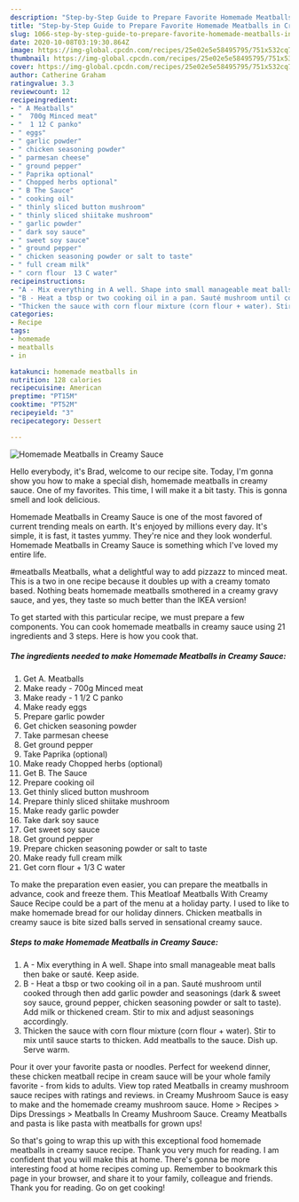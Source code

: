```yaml
---
description: "Step-by-Step Guide to Prepare Favorite Homemade Meatballs in Creamy Sauce"
title: "Step-by-Step Guide to Prepare Favorite Homemade Meatballs in Creamy Sauce"
slug: 1066-step-by-step-guide-to-prepare-favorite-homemade-meatballs-in-creamy-sauce
date: 2020-10-08T03:19:30.864Z
image: https://img-global.cpcdn.com/recipes/25e02e5e58495795/751x532cq70/homemade-meatballs-in-creamy-sauce-recipe-main-photo.jpg
thumbnail: https://img-global.cpcdn.com/recipes/25e02e5e58495795/751x532cq70/homemade-meatballs-in-creamy-sauce-recipe-main-photo.jpg
cover: https://img-global.cpcdn.com/recipes/25e02e5e58495795/751x532cq70/homemade-meatballs-in-creamy-sauce-recipe-main-photo.jpg
author: Catherine Graham
ratingvalue: 3.3
reviewcount: 12
recipeingredient:
- " A Meatballs"
- "  700g Minced meat"
- "  1 12 C panko"
- " eggs"
- " garlic powder"
- " chicken seasoning powder"
- " parmesan cheese"
- " ground pepper"
- " Paprika optional"
- " Chopped herbs optional"
- " B The Sauce"
- " cooking oil"
- " thinly sliced button mushroom"
- " thinly sliced shiitake mushroom"
- " garlic powder"
- " dark soy sauce"
- " sweet soy sauce"
- " ground pepper"
- " chicken seasoning powder or salt to taste"
- " full cream milk"
- " corn flour  13 C water"
recipeinstructions:
- "A - Mix everything in A well. Shape into small manageable meat balls then bake or sauté. Keep aside."
- "B - Heat a tbsp or two cooking oil in a pan. Sauté mushroom until cooked through then add garlic powder and seasonings (dark &amp; sweet soy sauce, ground pepper, chicken seasoning powder or salt to taste). Add milk or thickened cream. Stir to mix and adjust seasonings accordingly."
- "Thicken the sauce with corn flour mixture (corn flour + water). Stir to mix until sauce starts to thicken. Add meatballs to the sauce. Dish up. Serve warm."
categories:
- Recipe
tags:
- homemade
- meatballs
- in

katakunci: homemade meatballs in 
nutrition: 128 calories
recipecuisine: American
preptime: "PT15M"
cooktime: "PT52M"
recipeyield: "3"
recipecategory: Dessert

---
```



![Homemade Meatballs in Creamy Sauce](https://img-global.cpcdn.com/recipes/25e02e5e58495795/751x532cq70/homemade-meatballs-in-creamy-sauce-recipe-main-photo.jpg)

Hello everybody, it's Brad, welcome to our recipe site. Today, I'm gonna show you how to make a special dish, homemade meatballs in creamy sauce. One of my favorites. This time, I will make it a bit tasty. This is gonna smell and look delicious.

Homemade Meatballs in Creamy Sauce is one of the most favored of current trending meals on earth. It's enjoyed by millions every day. It's simple, it is fast, it tastes yummy. They're nice and they look wonderful. Homemade Meatballs in Creamy Sauce is something which I've loved my entire life.

#meatballs Meatballs, what a delightful way to add pizzazz to minced meat. This is a two in one recipe because it doubles up with a creamy tomato based. Nothing beats homemade meatballs smothered in a creamy gravy sauce, and yes, they taste so much better than the IKEA version!


To get started with this particular recipe, we must prepare a few components. You can cook homemade meatballs in creamy sauce using 21 ingredients and 3 steps. Here is how you cook that.

<!--inarticleads1-->

##### The ingredients needed to make Homemade Meatballs in Creamy Sauce:

1. Get  A. Meatballs
1. Make ready  - 700g Minced meat
1. Make ready  - 1 1/2 C panko
1. Make ready  eggs
1. Prepare  garlic powder
1. Get  chicken seasoning powder
1. Take  parmesan cheese
1. Get  ground pepper
1. Take  Paprika (optional)
1. Make ready  Chopped herbs (optional)
1. Get  B. The Sauce
1. Prepare  cooking oil
1. Get  thinly sliced button mushroom
1. Prepare  thinly sliced shiitake mushroom
1. Make ready  garlic powder
1. Take  dark soy sauce
1. Get  sweet soy sauce
1. Get  ground pepper
1. Prepare  chicken seasoning powder or salt to taste
1. Make ready  full cream milk
1. Get  corn flour + 1/3 C water


To make the preparation even easier, you can prepare the meatballs in advance, cook and freeze them. This Meatloaf Meatballs With Creamy Sauce Recipe could be a part of the menu at a holiday party. I used to like to make homemade bread for our holiday dinners. Chicken meatballs in creamy sauce is bite sized balls served in sensational creamy sauce. 

<!--inarticleads2-->

##### Steps to make Homemade Meatballs in Creamy Sauce:

1. A - Mix everything in A well. Shape into small manageable meat balls then bake or sauté. Keep aside.
1. B - Heat a tbsp or two cooking oil in a pan. Sauté mushroom until cooked through then add garlic powder and seasonings (dark &amp; sweet soy sauce, ground pepper, chicken seasoning powder or salt to taste). Add milk or thickened cream. Stir to mix and adjust seasonings accordingly.
1. Thicken the sauce with corn flour mixture (corn flour + water). Stir to mix until sauce starts to thicken. Add meatballs to the sauce. Dish up. Serve warm.


Pour it over your favorite pasta or noodles. Perfect for weekend dinner, these chicken meatball recipe in cream sauce will be your whole family favorite - from kids to adults. View top rated Meatballs in creamy mushroom sauce recipes with ratings and reviews. in Creamy Mushroom Sauce is easy to make and the homemade creamy mushroom sauce. Home &gt; Recipes &gt; Dips Dressings &gt; Meatballs In Creamy Mushroom Sauce. Creamy Meatballs and pasta is like pasta with meatballs for grown ups! 

So that's going to wrap this up with this exceptional food homemade meatballs in creamy sauce recipe. Thank you very much for reading. I am confident that you will make this at home. There's gonna be more interesting food at home recipes coming up. Remember to bookmark this page in your browser, and share it to your family, colleague and friends. Thank you for reading. Go on get cooking!
